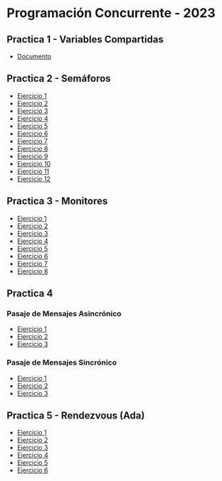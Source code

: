 # Programación Concurrente - 2023

## Practica 1 - Variables Compartidas

- [Documento](https://github.com/bautimercado/Concurrente-2023/blob/master/Practica/Practica%201%20-%20Variables%20compartidas/Practica%201%20-%20Variables%20Compartidas..docx)

## Practica 2 - Semáforos

- [Ejercicio 1](https://github.com/bautimercado/Concurrente-2023/blob/master/Practica/Practica%202%20-%20Semaforos/ejercicio1.md)
- [Ejercicio 2](https://github.com/bautimercado/Concurrente-2023/blob/master/Practica/Practica%202%20-%20Semaforos/ejercicio2.md)
- [Ejercicio 3](https://github.com/bautimercado/Concurrente-2023/blob/master/Practica/Practica%202%20-%20Semaforos/ejercicio3.md)
- [Ejercicio 4](https://github.com/bautimercado/Concurrente-2023/blob/master/Practica/Practica%202%20-%20Semaforos/ejercicio4.md)
- [Ejercicio 5](https://github.com/bautimercado/Concurrente-2023/blob/master/Practica/Practica%202%20-%20Semaforos/ejercicio5.md)
- [Ejercicio 6](https://github.com/bautimercado/Concurrente-2023/blob/master/Practica/Practica%202%20-%20Semaforos/ejercicio7.md)
- [Ejercicio 7](https://github.com/bautimercado/Concurrente-2023/blob/master/Practica/Practica%202%20-%20Semaforos/ejercicio8.md)
- [Ejercicio 8](https://github.com/bautimercado/Concurrente-2023/blob/master/Practica/Practica%202%20-%20Semaforos/ejercicio8.md)
- [Ejercicio 9](https://github.com/bautimercado/Concurrente-2023/blob/master/Practica/Practica%202%20-%20Semaforos/ejercicio9.md)
- [Ejercicio 10](https://github.com/bautimercado/Concurrente-2023/blob/master/Practica/Practica%202%20-%20Semaforos/ejercicio10.md)
- [Ejercicio 11](https://github.com/bautimercado/Concurrente-2023/blob/master/Practica/Practica%202%20-%20Semaforos/ejercicio11.md)
- [Ejercicio 12](https://github.com/bautimercado/Concurrente-2023/blob/master/Practica/Practica%202%20-%20Semaforos/ejercicio12.md)


## Practica 3 - Monitores

- [Ejercicio 1](https://github.com/bautimercado/Concurrente-2023/blob/master/Practica/Practica%203%20-%20Monitores/ejercicio1.md)
- [Ejercicio 2](https://github.com/bautimercado/Concurrente-2023/blob/master/Practica/Practica%203%20-%20Monitores/ejercicio2.md)
- [Ejercicio 3](https://github.com/bautimercado/Concurrente-2023/blob/master/Practica/Practica%203%20-%20Monitores/ejercicio3.md)
- [Ejercicio 4](https://github.com/bautimercado/Concurrente-2023/blob/master/Practica/Practica%203%20-%20Monitores/ejercicio4.md)
- [Ejercicio 5](https://github.com/bautimercado/Concurrente-2023/blob/master/Practica/Practica%203%20-%20Monitores/ejercicio5.md)
- [Ejercicio 6](https://github.com/bautimercado/Concurrente-2023/blob/master/Practica/Practica%203%20-%20Monitores/ejercicio6.md)
- [Ejercicio 7](https://github.com/bautimercado/Concurrente-2023/blob/master/Practica/Practica%203%20-%20Monitores/ejercicio7.md)
- [Ejercicio 8](https://github.com/bautimercado/Concurrente-2023/blob/master/Practica/Practica%203%20-%20Monitores/ejercicio8.md)

## Practica 4

### Pasaje de Mensajes Asincrónico

- [Ejercicio 1](https://github.com/bautimercado/Concurrente-2023/blob/master/Practica/Practica%204%20-%20Pasaje%20de%20Mensajes/PMA/ejercicio1.md)
- [Ejercicio 2](https://github.com/bautimercado/Concurrente-2023/blob/master/Practica/Practica%204%20-%20Pasaje%20de%20Mensajes/PMA/ejercicio2.md)
- [Ejercicio 3](https://github.com/bautimercado/Concurrente-2023/blob/master/Practica/Practica%204%20-%20Pasaje%20de%20Mensajes/PMA/ejercicio3.md)

### Pasaje de Mensajes Sincrónico

- [Ejercicio 1](https://github.com/bautimercado/Concurrente-2023/blob/master/Practica/Practica%204%20-%20Pasaje%20de%20Mensajes/PMS/ejercicio1.md)
- [Ejercicio 2](https://github.com/bautimercado/Concurrente-2023/blob/master/Practica/Practica%204%20-%20Pasaje%20de%20Mensajes/PMS/ejercicio2.md)
- [Ejercicio 3](https://github.com/bautimercado/Concurrente-2023/blob/master/Practica/Practica%204%20-%20Pasaje%20de%20Mensajes/PMS/ejercicio3.md)

## Practica 5 - Rendezvous (Ada)

- [Ejercicio 1](https://github.com/bautimercado/Concurrente-2023/blob/master/Practica/Practica%205%20-%20Rendezvous%20(Ada)/ejercicio1.md)
- [Ejercicio 2](https://github.com/bautimercado/Concurrente-2023/blob/master/Practica/Practica%205%20-%20Rendezvous%20(Ada)/ejercicio2.md)
- [Ejercicio 3](https://github.com/bautimercado/Concurrente-2023/blob/master/Practica/Practica%205%20-%20Rendezvous%20(Ada)/ejercicio3.md)
- [Ejercicio 4](https://github.com/bautimercado/Concurrente-2023/blob/master/Practica/Practica%205%20-%20Rendezvous%20(Ada)/ejercicio4.md)
- [Ejercicio 5](https://github.com/bautimercado/Concurrente-2023/blob/master/Practica/Practica%205%20-%20Rendezvous%20(Ada)/ejercicio5.md)
- [Ejercicio 6](https://github.com/bautimercado/Concurrente-2023/blob/master/Practica/Practica%205%20-%20Rendezvous%20(Ada)/ejercicio6.md)
